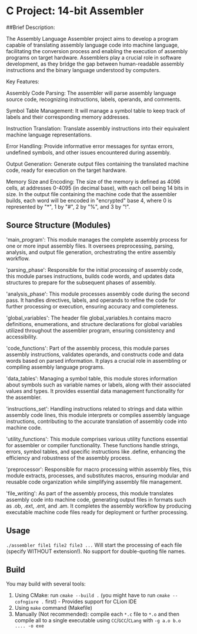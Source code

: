 # C Project: 14-bit Assembler
##Brief Description:

The Assembly Language Assembler project aims to develop a program capable of translating assembly language code into machine language, facilitating the conversion process and enabling the execution of assembly programs on target hardware. Assemblers play a crucial role in software development, as they bridge the gap between human-readable assembly instructions and the binary language understood by computers.

Key Features:

Assembly Code Parsing: The assembler will parse assembly language source code, recognizing instructions, labels, operands, and comments.

Symbol Table Management: It will manage a symbol table to keep track of labels and their corresponding memory addresses.

Instruction Translation: Translate assembly instructions into their equivalent machine language representations.

Error Handling: Provide informative error messages for syntax errors, undefined symbols, and other issues encountered during assembly.

Output Generation: Generate output files containing the translated machine code, ready for execution on the target hardware.

Memory Size and Encoding: The size of the memory is defined as 4096 cells, at addresses 0-4095 (in decimal base), with each cell being 14 bits in size. In the output file containing the machine code that the assembler builds, each word will be encoded in "encrypted" base 4, where 0 is represented by "*", 1 by "#", 2 by "%", and 3 by "!".

## Source Structure (Modules)
'main_program': This module manages the complete assembly process for one or more input assembly files. It oversees preprocessing, parsing, analysis, and output file generation, orchestrating the entire assembly workflow.

'parsing_phase': Responsible for the initial processing of assembly code, this module parses instructions, builds code words, and updates data structures to prepare for the subsequent phases of assembly.

'analysis_phase': This module processes assembly code during the second pass. It handles directives, labels, and operands to refine the code for further processing or execution, ensuring accuracy and completeness.

'global_variables': The header file global_variables.h contains macro definitions, enumerations, and structure declarations for global variables utilized throughout the assembler program, ensuring consistency and accessibility.

'code_functions': Part of the assembly process, this module parses assembly instructions, validates operands, and constructs code and data words based on parsed information. It plays a crucial role in assembling or compiling assembly language programs.

'data_tables': Managing a symbol table, this module stores information about symbols such as variable names or labels, along with their associated values and types. It provides essential data management functionality for the assembler.

'instructions_set': Handling instructions related to strings and data within assembly code lines, this module interprets or compiles assembly language instructions, contributing to the accurate translation of assembly code into machine code.

'utility_functions': This module comprises various utility functions essential for assembler or compiler functionality. These functions handle strings, errors, symbol tables, and specific instructions like .define, enhancing the efficiency and robustness of the assembly process.

'preprocessor': Responsible for macro processing within assembly files, this module extracts, processes, and substitutes macros, ensuring modular and reusable code organization while simplifying assembly file management.

'file_writing': As part of the assembly process, this module translates assembly code into machine code, generating output files in formats such as .ob, .ext, .ent, and .am. It completes the assembly workflow by producing executable machine code files ready for deployment or further processing.





## Usage
`./assembler file1 file2 file3 ...`
Will start the processing of each file (specify WITHOUT extension!). No support for double-quoting file names.

## Build
You may build with several tools:
1. Using CMake: run `cmake --build .` (you might have to run `cmake --cofngiure .` first) - Provides support for CLion IDE
2. Using `make` command (Makefile)
3. Manually (Not recommended): compile each `*.c` file to `*.o` and then compile all to a single executable using `CC`/`GCC`/`CLang` with `-g a.o b.o .... -o exe`
